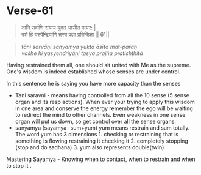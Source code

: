 # Verse-61

> तानि सर्वाणि संयम्य युक्त आसीत मत्पर: |  
वशे हि यस्येन्द्रियाणि तस्य प्रज्ञा प्रतिष्ठिता || 61||

> *tāni sarvāṇi sanyamya yukta āsīta mat-paraḥ  
vaśhe hi yasyendriyāṇi tasya prajñā pratiṣhṭhitā*

Having restrained them all, one should
sit united with Me as the supreme. One's wisdom is indeed
established whose senses are under control. 

In this sentence he is saying you have more capacity than the senses 
- Tani saravni - means having controlled from all the 10 sense (5 sense organ and its resp actions). When ever your trying to apply this wisdom in one area and conserve the energy remember the ego will be waiting to redirect the mind to other channels. Even weakness in one sense organ will put us down, so get control over all the sense organs.
- sanyamya (sayamya- sum+yum) yum means restrain and sum totally. The word yum has 3 dimensions 
		1. checking or restraining that is something is flowing restraining it checking it 
		2. completely stopping (stop and do sadhana)
		3. yum also represents double(twin)

Mastering Sayamya - Knowing when to contact, when to restrain and when to stop it .

<!--stackedit_data:
eyJoaXN0b3J5IjpbMTg5MDM4Mzg4NSwxOTcwOTQ3NjY2LDkxMz
EzNDQ0MiwyMDQzNDU1MDUxLDU0OTk2OTI4NywtMTY2Mjk2OTUs
LTgwOTI2Mjk4MSwtMjAxNDkzNDcwNiwxNDM0NDEyMjg0LC01Mz
kwODYwMDRdfQ==
-->
